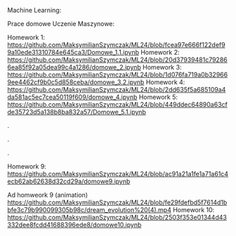 Machine Learning:

Prace domowe Uczenie Maszynowe: <br />

Homework 1: https://github.com/MaksymilianSzymczak/ML24/blob/fcea97e666f122def99a10ede31310784e645ca3/Domowe_1.1.ipynb
Homework 2: https://github.com/MaksymilianSzymczak/ML24/blob/20d37939481c792866ea85f92a05dea99c4a1286/domowe_2.ipynb 
Homework 3: https://github.com/MaksymilianSzymczak/ML24/blob/1d076fa719a0b329669ee4462cf9b0c5d858ceba/domowe_3.2.ipynb
Homework 4: https://github.com/MaksymilianSzymczak/ML24/blob/2dd635f5a685109a4da581ac5ec7cea50119f609/domowe_4.ipynb
Homework 5: https://github.com/MaksymilianSzymczak/ML24/blob/449ddec64890a63cfde35723d5a138b8ba832a57/Domowe_5.1.ipynb

.

.

.

Homework 9: https://github.com/MaksymilianSzymczak/ML24/blob/ac91a21a1fe1a71a61c4ecb62ab62638d32cd29a/domowe9.ipynb

Ad homweork 9 (animation) https://github.com/MaksymilianSzymczak/ML24/blob/fe29fdefbd5f7614d1bbfe3c79b990099305b98c/dream_evolution%20(4).mp4
Homework 10: https://github.com/MaksymilianSzymczak/ML24/blob/2503f353e01344d43332dee8fcdd41688396ede8/domowe10.ipynb

